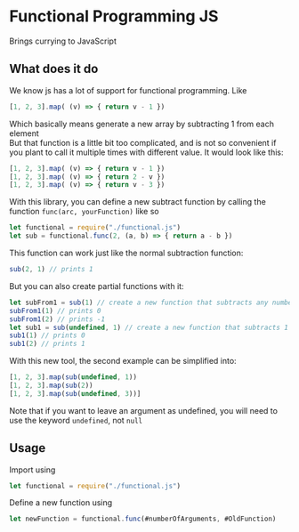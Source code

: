 # Functional Programming JS
Brings currying to JavaScript

## What does it do
We know js has a lot of support for functional programming. 
Like  
```javascript
[1, 2, 3].map( (v) => { return v - 1 })
```
Which basically means generate a new array by subtracting 1 from each element  
But that function is a little bit too complicated, and is not so convenient 
if you plant to call it multiple times with different value. 
It would look like this:  
```javascript
[1, 2, 3].map( (v) => { return v - 1 })  
[1, 2, 3].map( (v) => { return 2 - v })  
[1, 2, 3].map( (v) => { return v - 3 })
```
With this library, you can define a new subtract function
by calling the function `func(arc, yourFunction)` like so  
```javascript
let functional = require("./functional.js")  
let sub = functional.func(2, (a, b) => { return a - b })
```
This function can work just like the normal subtraction function:  
```javascript
sub(2, 1) // prints 1
```
But you can also create partial functions with it:  
```javascript
let subFrom1 = sub(1) // create a new function that subtracts any number from 1  
subFrom1(1) // prints 0
subFrom1(2) // prints -1
let sub1 = sub(undefined, 1) // create a new function that subtracts 1
sub1(1) // prints 0
sub1(2) // prints 1
```
With this new tool, the second example can be simplified into:  
```javascript
[1, 2, 3].map(sub(undefined, 1))  
[1, 2, 3].map(sub(2))  
[1, 2, 3].map(sub(undefined, 3))]
```
Note that if you want to leave an argument as undefined, 
you will need to use the keyword `undefined`, not `null`

## Usage
Import using  
```javascript
let functional = require("./functional.js")
```
Define a new function using  
```javascript
let newFunction = functional.func(#numberOfArguments, #OldFunction)
```
